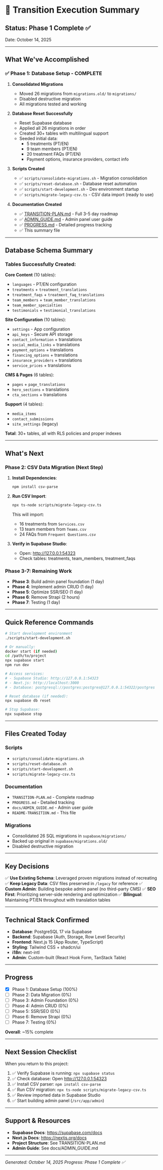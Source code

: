 # 🚀 Transition Execution Summary

## Status: Phase 1 Complete ✅

Date: October 14, 2025

---

## What We've Accomplished

### ✅ Phase 1: Database Setup - COMPLETE

1. **Consolidated Migrations**
   - Moved 26 migrations from `migrations.old/` to `migrations/`
   - Disabled destructive migration
   - All migrations tested and working

2. **Database Reset Successfully**
   - Reset Supabase database
   - Applied all 26 migrations in order
   - Created 30+ tables with multilingual support
   - Seeded initial data:
     - 5 treatments (PT/EN)
     - 9 team members (PT/EN)
     - 20 treatment FAQs (PT/EN)
     - Payment options, insurance providers, contact info

3. **Scripts Created**
   - ✅ `scripts/consolidate-migrations.sh` - Migration consolidation
   - ✅ `scripts/reset-database.sh` - Database reset automation
   - ✅ `scripts/start-development.sh` - Dev environment startup
   - ✅ `scripts/migrate-legacy-csv.ts` - CSV data import (ready to use)

4. **Documentation Created**
   - ✅ [TRANSITION-PLAN.md](TRANSITION-PLAN.md) - Full 3-5 day roadmap
   - ✅ [ADMIN_GUIDE.md](docs/ADMIN_GUIDE.md) - Admin panel user guide
   - ✅ [PROGRESS.md](PROGRESS.md) - Detailed progress tracking
   - ✅ This summary file

---

## Database Schema Summary

### Tables Successfully Created:

**Core Content** (10 tables):
- `languages` - PT/EN configuration
- `treatments` + `treatment_translations`
- `treatment_faqs` + `treatment_faq_translations`
- `team_members` + `team_member_translations`
- `team_member_specialties`
- `testimonials` + `testimonial_translations`

**Site Configuration** (10 tables):
- `settings` - App configuration
- `api_keys` - Secure API storage
- `contact_information` + translations
- `social_media_links` + translations
- `payment_options` + translations
- `financing_options` + translations
- `insurance_providers` + translations
- `service_prices` + translations

**CMS & Pages** (6 tables):
- `pages` + `page_translations`
- `hero_sections` + translations
- `cta_sections` + translations

**Support** (4 tables):
- `media_items`
- `contact_submissions`
- `site_settings` (legacy)

**Total**: 30+ tables, all with RLS policies and proper indexes

---

## What's Next

### Phase 2: CSV Data Migration (Next Step)

1. **Install Dependencies**:
   ```bash
   npm install csv-parse
   ```

2. **Run CSV Import**:
   ```bash
   npx ts-node scripts/migrate-legacy-csv.ts
   ```

   This will import:
   - 16 treatments from `Services.csv`
   - 13 team members from `Teams.csv`
   - 24 FAQs from `Frequent Questions.csv`

3. **Verify in Supabase Studio**:
   - Open: http://127.0.0.1:54323
   - Check tables: treatments, team_members, treatment_faqs

### Phase 3-7: Remaining Work

- **Phase 3**: Build admin panel foundation (1 day)
- **Phase 4**: Implement admin CRUD (1 day)
- **Phase 5**: Optimize SSR/SEO (1 day)
- **Phase 6**: Remove Strapi (2 hours)
- **Phase 7**: Testing (1 day)

---

## Quick Reference Commands

```bash
# Start development environment
./scripts/start-development.sh

# Or manually:
docker start (if needed)
cd /path/to/project
npx supabase start
npm run dev

# Access services:
# - Supabase Studio: http://127.0.0.1:54323
# - Next.js: http://localhost:3000
# - Database: postgresql://postgres:postgres@127.0.0.1:54322/postgres

# Reset database (if needed):
npx supabase db reset

# Stop Supabase:
npx supabase stop
```

---

## Files Created Today

### Scripts
- `scripts/consolidate-migrations.sh`
- `scripts/reset-database.sh`
- `scripts/start-development.sh`
- `scripts/migrate-legacy-csv.ts`

### Documentation
- `TRANSITION-PLAN.md` - Complete roadmap
- `PROGRESS.md` - Detailed tracking
- `docs/ADMIN_GUIDE.md` - Admin user guide
- `README-TRANSITION.md` - This file

### Migrations
- Consolidated 26 SQL migrations in `supabase/migrations/`
- Backed up original in `supabase/migrations.old/`
- Disabled destructive migration

---

## Key Decisions

✅ **Use Existing Schema**: Leveraged proven migrations instead of recreating
✅ **Keep Legacy Data**: CSV files preserved in `/legacy` for reference
✅ **Custom Admin**: Building bespoke admin panel (no third-party CMS)
✅ **SEO First**: Prioritizing server-side rendering and optimization
✅ **Bilingual**: Maintaining PT/EN throughout with translation tables

---

## Technical Stack Confirmed

- **Database**: PostgreSQL 17 via Supabase
- **Backend**: Supabase (Auth, Storage, Row Level Security)
- **Frontend**: Next.js 15 (App Router, TypeScript)
- **Styling**: Tailwind CSS + shadcn/ui
- **i18n**: next-intl
- **Admin**: Custom-built (React Hook Form, TanStack Table)

---

## Progress

- [x] Phase 1: Database Setup (100%)
- [ ] Phase 2: Data Migration (0%)
- [ ] Phase 3: Admin Foundation (0%)
- [ ] Phase 4: Admin CRUD (0%)
- [ ] Phase 5: SSR/SEO (0%)
- [ ] Phase 6: Remove Strapi (0%)
- [ ] Phase 7: Testing (0%)

**Overall**: ~15% complete

---

## Next Session Checklist

When you return to this project:

1. ✅ Verify Supabase is running: `npx supabase status`
2. ✅ Check database: Open http://127.0.0.1:54323
3. ✅ Install CSV parser: `npm install csv-parse`
4. ✅ Run CSV migration: `npx ts-node scripts/migrate-legacy-csv.ts`
5. ✅ Review imported data in Supabase Studio
6. ✅ Start building admin panel (`/src/app/admin`)

---

## Support & Resources

- **Supabase Docs**: https://supabase.com/docs
- **Next.js Docs**: https://nextjs.org/docs
- **Project Structure**: See TRANSITION-PLAN.md
- **Admin Guide**: See docs/ADMIN_GUIDE.md

---

*Generated: October 14, 2025*
*Progress: Phase 1 Complete ✅*
